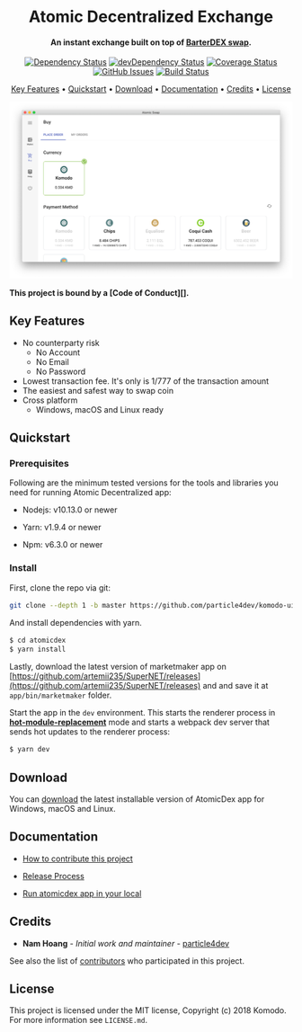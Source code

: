 <h1 align="center">
  <br>
  Atomic Decentralized Exchange 
  <br>
</h1>

<h4 align="center">An instant exchange built on top of <a href="https://komodoplatform.com/atomic-swaps/" target="_blank">BarterDEX swap</a>.</h4>

<div align="center">

[![Dependency Status](https://david-dm.org/particle4dev/komodo-ui-mono-repository.svg)](https://david-dm.org/particle4dev/komodo-ui-mono-repository)
[![devDependency Status](https://david-dm.org/particle4dev/komodo-ui-mono-repository/dev-status.svg)](https://david-dm.org/particle4dev/komodo-ui-mono-repository#info=devDependencies)
[![Coverage Status](https://coveralls.io/repos/github/particle4dev/komodo-ui-mono-repository/badge.svg)](https://coveralls.io/github/particle4dev/komodo-ui-mono-repository)
[![GitHub Issues](https://img.shields.io/github/issues/particle4dev/komodo-ui-mono-repository.svg)](https://github.com/particle4dev/komodo-ui-mono-repository/issues)
[![Build Status](https://travis-ci.com/particle4dev/komodo-ui-mono-repository.svg?branch=master)](https://travis-ci.com/particle4dev/komodo-ui-mono-repository)

</div>

<p align="center">
  <a href="#key-features">Key Features</a> •
  <a href="#quickstart">Quickstart</a> •
  <a href="#download">Download</a> •
  <a href="#documentation">Documentation</a> •
  <a href="#credits">Credits</a> •
  <a href="#license">License</a>
</p>

![screenshot](./docs/pictures/demo-dec-11-2018-15-54-48.png)

**This project is bound by a [Code of Conduct][].**

## Key Features

- No counterparty risk
  - No Account
  - No Email
  - No Password
- Lowest transaction fee. It's only is 1/777 of the transaction amount
- The easiest and safest way to swap coin
- Cross platform
  - Windows, macOS and Linux ready

## Quickstart

### Prerequisites

Following are the minimum tested versions for the tools and libraries you need for running Atomic Decentralized app:

- Nodejs: v10.13.0 or newer

- Yarn: v1.9.4 or newer

- Npm: v6.3.0 or newer

### Install

First, clone the repo via git:

```bash
git clone --depth 1 -b master https://github.com/particle4dev/komodo-ui-mono-repository.git
```

And install dependencies with yarn.

```bash
$ cd atomicdex
$ yarn install
```

Lastly, download the latest version of marketmaker app on [https://github.com/artemii235/SuperNET/releases](https://github.com/artemii235/SuperNET/releases) and and save it at `app/bin/marketmaker` folder.

Start the app in the `dev` environment. This starts the renderer process in [**hot-module-replacement**](https://webpack.js.org/guides/hmr-react/) mode and starts a webpack dev server that sends hot updates to the renderer process:

```bash
$ yarn dev
```

## Download

You can [download](https://github.com/particle4dev/komodo-ui-mono-repository/releases) the latest installable version of AtomicDex app for Windows, macOS and Linux.

## Documentation

- [How to contribute this project](docs/how-to-contribute.md)

- [Release Process](docs/release-process.md)

- [Run atomicdex app in your local](docs/run-atomicdex-app-in-your-local.md)

## Credits

- **Nam Hoang** - _Initial work and maintainer_ - [particle4dev](https://github.com/particle4dev)

See also the list of [contributors](AUTHORS.md) who participated in this project.

## License

This project is licensed under the MIT license, Copyright (c) 2018 Komodo. For more information see `LICENSE.md`.
